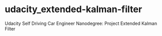 # udacity_extended-kalman-filter
Udacity Self Driving Car Engineer Nanodegree: Project Extended Kalman Filter
